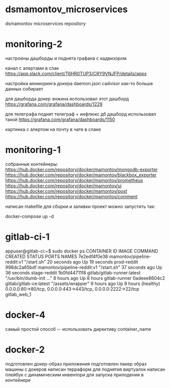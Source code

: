# dsmamontov_microservices
dsmamontov microservices repository

# monitoring-2

настроены дашборды и поднята графана с кадвизором

канал с алертами в слак
https://app.slack.com/client/T6HR0TUP3/CRY9VNJFP/details/apps

настройки мониоринга докера daemon.json
cadvisor как-то больше данных собирает

для дашборда докер энжина использовал этот дашборд https://grafana.com/grafana/dashboards/1229

для телеграфа поднят телеграф + инфлюкс дб
дашборд использовал такой https://grafana.com/grafana/dashboards/1150

картинка с алертом на почту в чате в слаке

# monitoring-1

собранные контейнеры:
https://hub.docker.com/repository/docker/mamontov/mongodb-exporter
https://hub.docker.com/repository/docker/mamontov/blackbox_exporter
https://hub.docker.com/repository/docker/mamontov/prometheus
https://hub.docker.com/repository/docker/mamontov/ui
https://hub.docker.com/repository/docker/mamontov/post
https://hub.docker.com/repository/docker/mamontov/comment

написан makefile для сборки и заливки
проект можно запустить так:

docker-compose up -d

# gitlab-ci-1

appuser@gitlab-ci:~$ sudo docker ps
CONTAINER ID        IMAGE                         COMMAND                  CREATED             STATUS                 PORTS                                                            NAMES
7e2edf4f0e38        mamontov/pipeline-reddit:v1   "/start.sh"              20 seconds ago      Up 19 seconds                                                                           prod-reddit
998dc2a65bdf        mamontov/pipeline-reddit:v1   "/start.sh"              37 seconds ago      Up 36 seconds                                                                           stage-reddit
1b0fd44711f8        gitlab/gitlab-runner:latest   "/usr/bin/dumb-init …"   8 hours ago         Up 8 hours                                                                              gitlab-runner
0adeee8604c2        gitlab/gitlab-ce:latest       "/assets/wrapper"        9 hours ago         Up 9 hours (healthy)   0.0.0.0:80->80/tcp, 0.0.0.0:443->443/tcp, 0.0.0.0:2222->22/tcp   gitlab_web_1


# docker-4

самый простой способ -- использовать директиву container_name


# docker-2

подготовлен докер-образ приложения
подготовлен пакер образ машины с докеров
написан терраформ для поднятия виртуалок
написан плейбук с динамическим инвентори для запуска прилодения в контейнере
